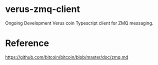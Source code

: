 # verus-zmq-client
Ongoing Development
Verus coin Typescript client for ZMQ messaging.

# Reference
https://github.com/bitcoin/bitcoin/blob/master/doc/zmq.md
